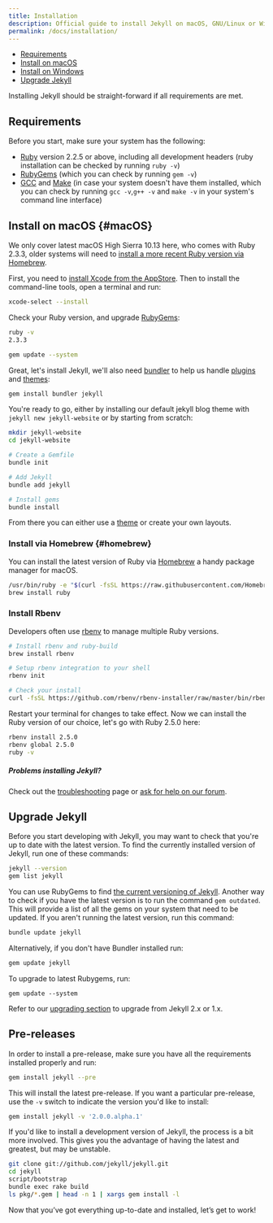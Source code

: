 ```yaml
---
title: Installation
description: Official guide to install Jekyll on macOS, GNU/Linux or Windows.
permalink: /docs/installation/
---
```


- [Requirements](#requirements)
- [Install on macOS](#macOS)
- [Install on Windows](../windows/)
- [Upgrade Jekyll](#upgrade-jekyll)

Installing Jekyll should be straight-forward if all requirements are met.

## Requirements

Before you start, make sure your system has the following:

- [Ruby](https://www.ruby-lang.org/en/downloads/) version 2.2.5 or above, including all development headers (ruby installation can be checked by running `ruby -v`)
- [RubyGems](https://rubygems.org/pages/download) (which you can check by running `gem -v`)
- [GCC](https://gcc.gnu.org/install/) and [Make](https://www.gnu.org/software/make/) (in case your system doesn't have them installed, which you can check by running `gcc -v`,`g++ -v`  and `make -v` in your system's command line interface)

## Install on macOS {#macOS}

We only cover latest macOS High Sierra 10.13 here, who comes with Ruby 2.3.3, older systems will need to [install a more recent Ruby version via Homebrew](#homebrew).

First, you need to [install Xcode from the AppStore](https://itunes.apple.com/fr/app/xcode/id497799835?mt=12). Then to install the command-line tools, open a terminal and run:

```sh
xcode-select --install
```

Check your Ruby version, and upgrade [RubyGems](https://rubygems.org/pages/download):

```sh
ruby -v
2.3.3

gem update --system
```

Great, let's install Jekyll, we'll also need [bundler](http://bundler.io/) to help us handle [plugins](../plugins) and [themes](../themes):

```sh
gem install bundler jekyll
```

You're ready to go, either by installing our default jekyll blog theme with `jekyll new jekyll-website` or by starting from scratch:

```sh
mkdir jekyll-website
cd jekyll-website

# Create a Gemfile
bundle init

# Add Jekyll
bundle add jekyll

# Install gems
bundle install
```

From there you can either use a [theme](../themes/) or create your own layouts.

### Install via Homebrew {#homebrew}

You can install the latest version of Ruby via [Homebrew](https://brew.sh) a handy package manager for macOS.

```sh
/usr/bin/ruby -e "$(curl -fsSL https://raw.githubusercontent.com/Homebrew/install/master/install)"
brew install ruby
```

### Install Rbenv

Developers often use [rbenv](https://github.com/rbenv/rbenv) to manage multiple Ruby versions.

```sh
# Install rbenv and ruby-build
brew install rbenv

# Setup rbenv integration to your shell
rbenv init

# Check your install
curl -fsSL https://github.com/rbenv/rbenv-installer/raw/master/bin/rbenv-doctor | bash
```

Restart your terminal for changes to take effect.
Now we can install the Ruby version of our choice, let's go with Ruby 2.5.0 here:

```sh
rbenv install 2.5.0
rbenv global 2.5.0
ruby -v
```

<div class="note info" markdown="1">

##### Problems installing Jekyll?

Check out the [troubleshooting](../troubleshooting/) page or
[ask for help on our forum](https://talk.jekyllrb.com).

</div>

## Upgrade Jekyll

Before you start developing with Jekyll, you may want to check that you're up to date with the latest version. To find the currently installed version of Jekyll, run one of these commands:

```sh
jekyll --version
gem list jekyll
```

You can use RubyGems to find [the current versioning of Jekyll](https://rubygems.org/gems/jekyll). Another way to check if you have the latest version is to run the command `gem outdated`. This will provide a list of all the gems on your system that need to be updated. If you aren't running the latest version, run this command:

```sh
bundle update jekyll
```

Alternatively, if you don't have Bundler installed run:

```sh
gem update jekyll
```

To upgrade to latest Rubygems, run:

```
gem update --system
```

Refer to our [upgrading section](../upgrading/) to upgrade from Jekyll 2.x or 1.x.

## Pre-releases

In order to install a pre-release, make sure you have all the requirements
installed properly and run:

```sh
gem install jekyll --pre
```

This will install the latest pre-release. If you want a particular pre-release,
use the `-v` switch to indicate the version you'd like to install:

```sh
gem install jekyll -v '2.0.0.alpha.1'
```

If you'd like to install a development version of Jekyll, the process is a bit
more involved. This gives you the advantage of having the latest and greatest,
but may be unstable.

```sh
git clone git://github.com/jekyll/jekyll.git
cd jekyll
script/bootstrap
bundle exec rake build
ls pkg/*.gem | head -n 1 | xargs gem install -l
```

Now that you’ve got everything up-to-date and installed, let’s get to work!
